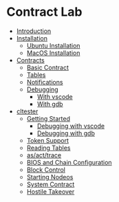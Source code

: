 # Contract Lab

- [Introduction](README.md)
- [Installation]()
  - [Ubuntu Installation](ubuntu.md)
  - [MacOS Installation](macos.md)
- [Contracts]()
  - [Basic Contract](contract/basic/README.md)
  - [Tables](contract/table/README.md)
  - [Notifications](contract/notify/README.md)
  - [Debugging](contract/debug/README.md)
    - [With vscode](contract/debug/vscode.md)
    - [With gdb](contract/debug/gdb.md)
- [cltester]()
  - [Getting Started](cltester/starting/README.md)
    - [Debugging with vscode](cltester/starting/vscode.md)
    - [Debugging with gdb](cltester/starting/gdb.md)
  - [Token Support](cltester/token/README.md)
  - [Reading Tables](cltester/tables/README.md)
  - [as/act/trace](cltester/as/README.md)
  - [BIOS and Chain Configuration](cltester/bios/README.md)
  - [Block Control](cltester/block/README.md)
  - [Starting Nodeos](cltester/nodeos/README.md)
  - [System Contract](cltester/system/README.md)
  - [Hostile Takeover](cltester/takeover/README.md)
